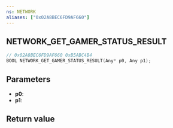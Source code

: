 ```yaml
---
ns: NETWORK
aliases: ["0x02A8BEC6FD9AF660"]
---
```

## NETWORK_GET_GAMER_STATUS_RESULT

```c
// 0x02A8BEC6FD9AF660 0xB5ABC4B4
BOOL NETWORK_GET_GAMER_STATUS_RESULT(Any* p0, Any p1);
```

## Parameters
* **p0**: 
* **p1**: 

## Return value
